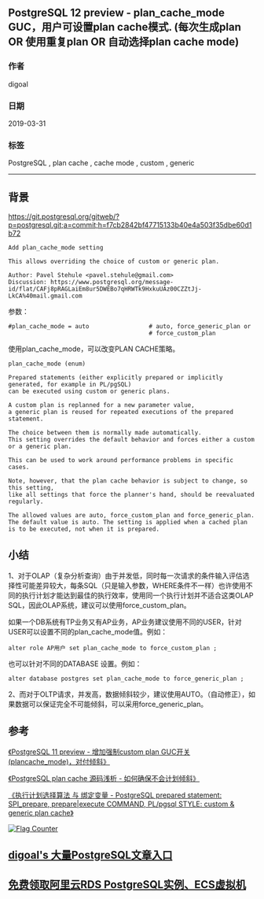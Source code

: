 ## PostgreSQL 12 preview - plan_cache_mode GUC，用户可设置plan cache模式. (每次生成plan OR 使用重复plan OR 自动选择plan cache mode)
                                                                                    
### 作者                                                                                    
digoal                                                                                    
                                                                                    
### 日期                                                                                    
2019-03-31                                                                                    
                                                                                    
### 标签                                                                                    
PostgreSQL , plan cache , cache mode , custom , generic    
                                                                                    
----                                                                                    
                                                                                    
## 背景          
https://git.postgresql.org/gitweb/?p=postgresql.git;a=commit;h=f7cb2842bf47715133b40e4a503f35dbe60d1b72  
  
```  
Add plan_cache_mode setting  
  
This allows overriding the choice of custom or generic plan.  
  
Author: Pavel Stehule <pavel.stehule@gmail.com>  
Discussion: https://www.postgresql.org/message-id/flat/CAFj8pRAGLaiEm8ur5DWEBo7qHRWTk9HxkuUAz00CZZtJj-LkCA%40mail.gmail.com  
```  
  
参数：  
  
```  
#plan_cache_mode = auto                 # auto, force_generic_plan or  
                                        # force_custom_plan  
```  
  
使用plan_cache_mode，可以改变PLAN CACHE策略。  
  
```  
plan_cache_mode (enum)  
  
Prepared statements (either explicitly prepared or implicitly generated, for example in PL/pgSQL)   
can be executed using custom or generic plans.   
  
A custom plan is replanned for a new parameter value,   
a generic plan is reused for repeated executions of the prepared statement.   
  
The choice between them is normally made automatically.   
This setting overrides the default behavior and forces either a custom or a generic plan.   
  
This can be used to work around performance problems in specific cases.   
  
Note, however, that the plan cache behavior is subject to change, so this setting,   
like all settings that force the planner's hand, should be reevaluated regularly.  
  
The allowed values are auto, force_custom_plan and force_generic_plan.   
The default value is auto. The setting is applied when a cached plan is to be executed, not when it is prepared.  
```  
    
## 小结  
1、对于OLAP（复杂分析查询）由于并发低，同时每一次请求的条件输入评估选择性可能差异较大，每条SQL（只是输入参数，WHERE条件不一样）也许使用不同的执行计划才能达到最佳的执行效率，使用同一个执行计划并不适合这类OLAP SQL，因此OLAP系统，建议可以使用force_custom_plan。  
  
如果一个DB系统有TP业务又有AP业务，AP业务建议使用不同的USER，针对USER可以设置不同的plan_cache_mode值。例如：  
  
```  
alter role AP用户 set plan_cache_mode to force_custom_plan ;  
```  
  
也可以针对不同的DATABASE 设置。例如：  
  
```  
alter database postgres set plan_cache_mode to force_generic_plan ;  
```  
  
2、而对于OLTP请求，并发高，数据倾斜较少，建议使用AUTO。（自动修正），如果数据可以保证完全不可能倾斜，可以采用force_generic_plan。  
  
## 参考  
[《PostgreSQL 11 preview - 增加强制custom plan GUC开关(plancache_mode)，对付倾斜》](../201803/20180325_06.md)    
  
[《PostgreSQL plan cache 源码浅析 - 如何确保不会计划倾斜》](../201606/20160617_01.md)    
  
[《执行计划选择算法 与 绑定变量 - PostgreSQL prepared statement: SPI_prepare, prepare|execute COMMAND, PL/pgsql STYLE: custom & generic plan cache》](../201212/20121224_01.md)    
      
  
<a rel="nofollow" href="http://info.flagcounter.com/h9V1"  ><img src="http://s03.flagcounter.com/count/h9V1/bg_FFFFFF/txt_000000/border_CCCCCC/columns_2/maxflags_12/viewers_0/labels_0/pageviews_0/flags_0/"  alt="Flag Counter"  border="0"  ></a>  
  
  
## [digoal's 大量PostgreSQL文章入口](https://github.com/digoal/blog/blob/master/README.md "22709685feb7cab07d30f30387f0a9ae")
  
  
## [免费领取阿里云RDS PostgreSQL实例、ECS虚拟机](https://free.aliyun.com/ "57258f76c37864c6e6d23383d05714ea")
  

